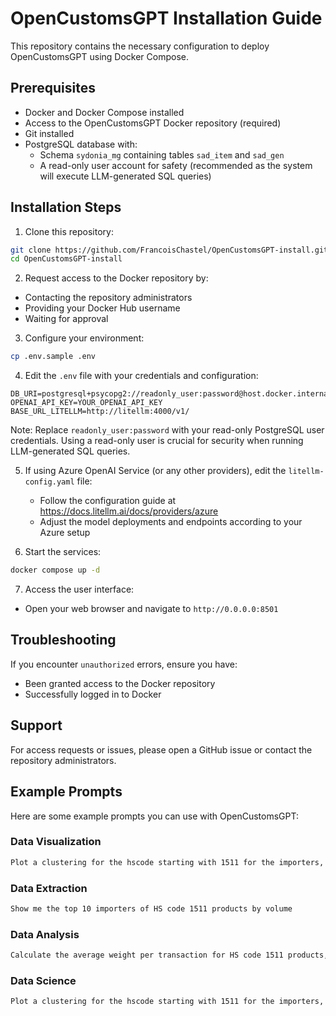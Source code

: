 # OpenCustomsGPT Installation Guide

This repository contains the necessary configuration to deploy OpenCustomsGPT using Docker Compose.

## Prerequisites

- Docker and Docker Compose installed
- Access to the OpenCustomsGPT Docker repository (required)
- Git installed
- PostgreSQL database with:
  - Schema `sydonia_mg` containing tables `sad_item` and `sad_gen`
  - A read-only user account for safety (recommended as the system will execute LLM-generated SQL queries)

## Installation Steps

1. Clone this repository:

```bash
git clone https://github.com/FrancoisChastel/OpenCustomsGPT-install.git
cd OpenCustomsGPT-install
```

2. Request access to the Docker repository by:

- Contacting the repository administrators
- Providing your Docker Hub username
- Waiting for approval

3. Configure your environment:
  
```bash
cp .env.sample .env
```

4. Edit the `.env` file with your credentials and configuration:

```env
DB_URI=postgresql+psycopg2://readonly_user:password@host.docker.internal:5432/imf_sydonia
OPENAI_API_KEY=YOUR_OPENAI_API_KEY
BASE_URL_LITELLM=http://litellm:4000/v1/
```

Note: Replace `readonly_user:password` with your read-only PostgreSQL user credentials. Using a read-only user is crucial for security when running LLM-generated SQL queries.

5. If using Azure OpenAI Service (or any other providers), edit the `litellm-config.yaml` file:
   - Follow the configuration guide at <https://docs.litellm.ai/docs/providers/azure>
   - Adjust the model deployments and endpoints according to your Azure setup

6. Start the services:

```bash
docker compose up -d
```

7. Access the user interface:

- Open your web browser and navigate to `http://0.0.0.0:8501`

## Troubleshooting

If you encounter `unauthorized` errors, ensure you have:

- Been granted access to the Docker repository
- Successfully logged in to Docker

## Support

For access requests or issues, please open a GitHub issue or contact the repository administrators.

## Example Prompts

Here are some example prompts you can use with OpenCustomsGPT:

### Data Visualization

```txt
Plot a clustering for the hscode starting with 1511 for the importers, on their volume and weight
```

### Data Extraction

```txt
Show me the top 10 importers of HS code 1511 products by volume
```

### Data Analysis

```txt
Calculate the average weight per transaction for HS code 1511 products, grouped by importer
```

### Data Science

```txt
Plot a clustering for the hscode starting with 1511 for the importers, on their volume and weight
```
